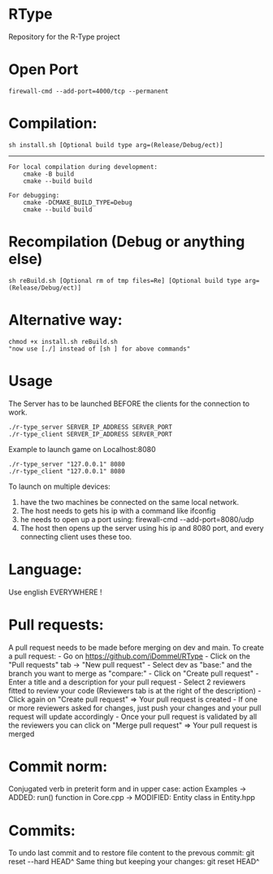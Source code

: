 # RType
Repository for the R-Type project

# Open Port
    firewall-cmd --add-port=4000/tcp --permanent

# Compilation:
    sh install.sh [Optional build type arg=(Release/Debug/ect)]


---

    For local compilation during development:
        cmake -B build
        cmake --build build

    For debugging:
        cmake -DCMAKE_BUILD_TYPE=Debug
        cmake --build build
# Recompilation (Debug or anything else)
    sh reBuild.sh [Optional rm of tmp files=Re] [Optional build type arg=(Release/Debug/ect)]

# Alternative way:
    chmod +x install.sh reBuild.sh
    "now use [./] instead of [sh ] for above commands"

# Usage
The Server has to be launched BEFORE the clients for the connection to work.

    ./r-type_server SERVER_IP_ADDRESS SERVER_PORT
    ./r-type_client SERVER_IP_ADDRESS SERVER_PORT

Example to launch game on Localhost:8080

    ./r-type_server "127.0.0.1" 8080
    ./r-type_client "127.0.0.1" 8080

To launch on multiple devices:
1. have the two machines be connected on the same
local network.
2. The host needs to gets his ip with a command like ifconfig
3. he needs to open up a port using: firewall-cmd --add-port=8080/udp
4. The host then opens up the server using his ip and 8080 port, and every
   connecting client uses these too.
# Language:
Use english EVERYWHERE !

# Pull requests:
A pull request needs to be made before merging on dev and main.
To create a pull request:
    - Go on https://github.com/iDommel/RType
    - Click on the "Pull requests" tab -> "New pull request"
    - Select dev as "base:" and the branch you want to merge as "compare:"
    - Click on "Create pull request"
    - Enter a title and a description for your pull request
    - Select 2 reviewers fitted to review your code (Reviewers tab is at the right of the description)
    - Click again on "Create pull request" => Your pull request is created
    - If one or more reviewers asked for changes, just push your changes and your pull request will update accordingly
    - Once your pull request is validated by all the reviewers you can click on "Merge pull request" => Your pull request is merged

# Commit norm:
Conjugated verb in preterit form and in upper case: action
Examples -> ADDED: run() function in Core.cpp
         -> MODIFIED: Entity class in Entity.hpp

# Commits:
To undo last commit and to restore file content to the prevous commit:
    git reset --hard HEAD^
Same thing but keeping your changes:
    git reset HEAD^